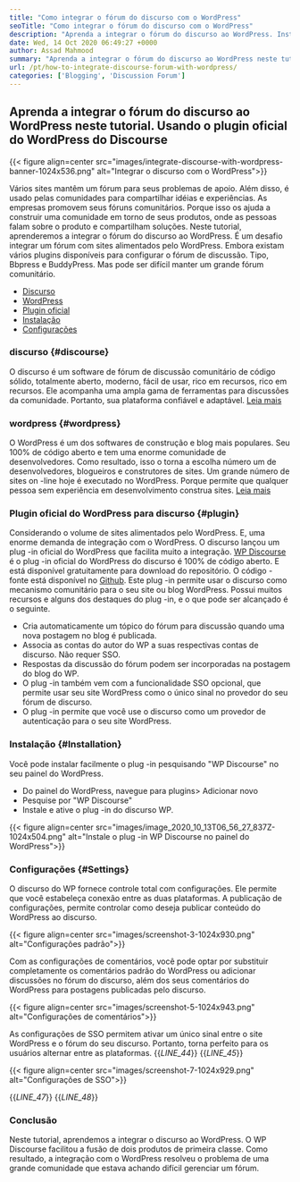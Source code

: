 ```yaml
---
title: "Como integrar o fórum do discurso com o WordPress" 
seoTitle: "Como integrar o fórum do discurso com o WordPress" 
description: "Aprenda a integrar o fórum do discurso ao WordPress. Instalação e configuração do plug -in oficial do discurso para o WordPress." 
date: Wed, 14 Oct 2020 06:49:27 +0000
author: Assad Mahmood
summary: "Aprenda a integrar o fórum do discurso ao WordPress neste tutorial. Usando o plugin oficial do WordPress do Discourse" 
url: /pt/how-to-integrate-discourse-forum-with-wordpress/
categories: ['Blogging', 'Discussion Forum']
---
```


## Aprenda a integrar o fórum do discurso ao WordPress neste tutorial. Usando o plugin oficial do WordPress do Discourse

{{< figure align=center src="images/integrate-discourse-with-wordpress-banner-1024x536.png" alt="Integrar o discurso com o WordPress">}}

Vários sites mantêm um fórum para seus problemas de apoio. Além disso, é usado pelas comunidades para compartilhar idéias e experiências. As empresas promovem seus fóruns comunitários. Porque isso os ajuda a construir uma comunidade em torno de seus produtos, onde as pessoas falam sobre o produto e compartilham soluções. Neste tutorial, aprenderemos a integrar o fórum do discurso ao WordPress.
É um desafio integrar um fórum com sites alimentados pelo WordPress. Embora existam vários plugins disponíveis para configurar o fórum de discussão. Tipo, Bbpress e BuddyPress. Mas pode ser difícil manter um grande fórum comunitário.
  * [Discurso][1]
  * [WordPress][2]
  * [Plugin oficial][3]
  * [Instalação][4]
  * [Configurações][5]

### discurso   {#discourse}
O discurso é um software de fórum de discussão comunitário de código sólido, totalmente aberto, moderno, fácil de usar, rico em recursos, rico em recursos. Ele acompanha uma ampla gama de ferramentas para discussões da comunidade. Portanto, sua plataforma confiável e adaptável. [Leia mais][6]

### wordpress   {#wordpress}
O WordPress é um dos softwares de construção e blog mais populares. Seu 100% de código aberto e tem uma enorme comunidade de desenvolvedores. Como resultado, isso o torna a escolha número um de desenvolvedores, blogueiros e construtores de sites. Um grande número de sites on -line hoje é executado no WordPress. Porque permite que qualquer pessoa sem experiência em desenvolvimento construa sites. [Leia mais][7]

### Plugin oficial do WordPress para discurso   {#plugin}
Considerando o volume de sites alimentados pelo WordPress. E, uma enorme demanda de integração com o WordPress. O discurso lançou um plug -in oficial do WordPress que facilita muito a integração.
[WP Discourse][8] é o plug -in oficial do WordPress do discurso é 100% de código aberto. E está disponível gratuitamente para download do repositório. O código -fonte está disponível no [Github][9].
Este plug -in permite usar o discurso como mecanismo comunitário para o seu site ou blog WordPress. Possui muitos recursos e alguns dos destaques do plug -in, e o que pode ser alcançado é o seguinte.
  * Cria automaticamente um tópico do fórum para discussão quando uma nova postagem no blog é publicada.
  * Associa as contas do autor do WP a suas respectivas contas de discurso. Não requer SSO.
  * Respostas da discussão do fórum podem ser incorporadas na postagem do blog do WP.
  * O plug -in também vem com a funcionalidade SSO opcional, que permite usar seu site WordPress como o único sinal no provedor do seu fórum de discurso.
  * O plug -in permite que você use o discurso como um provedor de autenticação para o seu site WordPress.

### Instalação   {#Installation}
Você pode instalar facilmente o plug -in pesquisando "WP Discourse" no seu painel do WordPress.
  * Do painel do WordPress, navegue para plugins> Adicionar novo
  * Pesquise por "WP Discourse"
  * Instale e ative o plug -in do discurso WP.

{{< figure align=center src="images/image_2020_10_13T06_56_27_837Z-1024x504.png" alt="Instale o plug -in WP Discourse no painel do WordPress">}}


### Configurações   {#Settings}
O discurso do WP fornece controle total com configurações. Ele permite que você estabeleça conexão entre as duas plataformas. A publicação de configurações, permite controlar como deseja publicar conteúdo do WordPress ao discurso.

{{< figure align=center src="images/screenshot-3-1024x930.png" alt="Configurações padrão">}}

Com as configurações de comentários, você pode optar por substituir completamente os comentários padrão do WordPress ou adicionar discussões no fórum do discurso, além dos seus comentários do WordPress para postagens publicadas pelo discurso.

{{< figure align=center src="images/screenshot-5-1024x943.png" alt="Configurações de comentários">}}

As configurações de SSO permitem ativar um único sinal entre o site WordPress e o fórum do seu discurso. Portanto, torna perfeito para os usuários alternar entre as plataformas.
{{_LINE_44_}}
{{_LINE_45_}}

{{< figure align=center src="images/screenshot-7-1024x929.png" alt="Configurações de SSO">}}

{{_LINE_47_}}
{{_LINE_48_}}

### Conclusão
Neste tutorial, aprendemos a integrar o discurso ao WordPress. O WP Discourse facilitou a fusão de dois produtos de primeira classe. Como resultado, a integração com o WordPress resolveu o problema de uma grande comunidade que estava achando difícil gerenciar um fórum.

  
[1]: #discourse
[2]: #wordpress
[3]: #plugin
[4]: #installation
[5]: #settings
[6]: https://products.containerize.com/discussion-forum/discourse
[7]: https://products.containerize.com/blogging/wordpress
[8]: https://wordpress.org/plugins/wp-discourse/
[9]: https://github.com/discourse/wp-discourse
